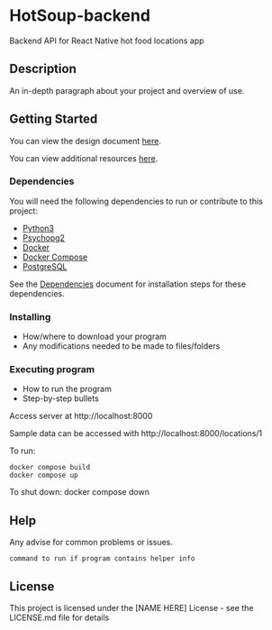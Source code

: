 # HotSoup-backend

Backend API for React Native hot food locations app

## Description

An in-depth paragraph about your project and overview of use.

## Getting Started

You can view the design document [here](documentation/design.md).

You can view additional resources [here](documentation/resources.md).

### Dependencies
You will need the following dependencies to run or contribute to this project:
* [Python3](https://www.python.org/downloads/)
* [Psychopg2](https://pypi.org/project/psycopg2/)
* [Docker](https://docs.docker.com/get-docker/)
* [Docker Compose](https://docs.docker.com/compose/)
* [PostgreSQL](https://www.postgresql.org/)

See the [Dependencies](./documentation/dependencies.md) document for installation steps for these dependencies.

### Installing

- How/where to download your program
- Any modifications needed to be made to files/folders

### Executing program

- How to run the program
- Step-by-step bullets


Access server at http://localhost:8000

Sample data can be accessed with http://localhost:8000/locations/1

To run:
```
docker compose build
docker compose up
```

To shut down:
docker compose down

## Help

Any advise for common problems or issues.

```
command to run if program contains helper info
```

## License

This project is licensed under the [NAME HERE] License - see the LICENSE.md file for details
